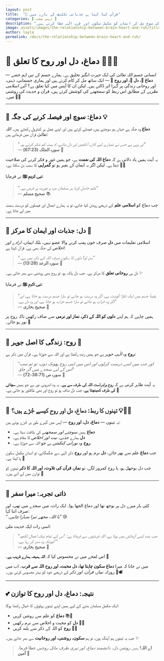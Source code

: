 ```yaml
---
layout: post
title:  "🌿 قرآن کیا کہتا ہے جذباتی تکلیف کے بارے میں"
categories: [ ذہنی صحت ]
description: "دماغ، دل اور روح کے درمیان گہرا روحانی تعلق ہے۔ یہ مضمون اسلامی نقطۂ نظر سے ان کے باہمی ربط کو قرآن و حدیث کی روشنی میں بیان کرتا ہے۔ روح کی طاقت، دل کی صفائی اور دماغ کی سوچ مل کر انسان کو مکمل سکون اور قربِ الٰہی عطا کرتے ہیں۔"
image: assets/images/the-relationship-between-brain-heart-and-ruh/title.jpg
author: layla
permalink: /docs/the-relationship-between-brain-heart-and-ruh/
---
```



# 🌟 دماغ، دل اور روح کا تعلق 💭💖✨

انسانی جسم *اللہ تعالیٰ* کی ایک حیرت انگیز تخلیق ہے۔ ہمارے جسم کے تین اہم حصے — **دماغ 🧠، دل 💖، اور روح 🌟** — ایک ساتھ مل کر کام کرتے ہیں اور ہماری جسمانی، ذہنی، اور روحانی زندگی پر گہرا اثر ڈالتے ہیں۔ لیکن ان کا آپس میں کیا تعلق ہے؟ آئیے *اسلامی نظریے* کے مطابق اس ربط کو سمجھنے کی کوشش کرتے ہیں، قرآن و حدیث کی روشنی میں۔ 📖✨

---

## 🧠 دماغ: سوچ اور فیصلہ کرنے کی جگہ 💡

**دماغ** وہ جگہ ہے جہاں ہم سوچتے ہیں، فیصلے کرتے ہیں اور اپنے عمل پر کنٹرول رکھتے ہیں۔ *اللہ تعالیٰ* قرآن میں فرماتے ہیں:

> *"اور وہی ہے جس نے تمہارے لیے کان، آنکھیں اور دل بنائے، تم بہت کم شکر کرتے ہو۔"*  
> — **سورہ الملک (67:23)** 🙏

یہ آیت ہمیں یاد دلاتی ہے کہ **دماغ اللہ کی نعمت** ہے، جو ہمیں غور و فکر کرنے کی صلاحیت دیتا ہے۔ لیکن اگر یہ ایمان کے بغیر ہو تو **گمراہی** کا سبب بن سکتا ہے۔ 🧘‍♀️

**نبی کریم ﷺ** نے فرمایا:

> *"علم حاصل کرنا ہر مسلمان مرد و عورت پر فرض ہے۔"*  
> — **صحیح مسلم** 📚

جب دماغ کو **اسلامی علم** کے ذریعے روشن کیا جائے، تو یہ ہمارے اعمال اور فیصلوں کو درست سمت میں لے جاتا ہے۔

---

## 💖 دل: جذبات اور ایمان کا مرکز 💫

اسلامی تعلیمات میں **دل** صرف خون پمپ کرنے والا عضو نہیں، بلکہ *ایمان، ارادے اور اخلاص* کی جگہ بھی ہے۔ قرآن کہتا ہے:

> *"سن لو! دلوں کا سکون صرف اللہ کے ذکر میں ہے۔"*  
> — **سورہ الرعد (13:28)** 🌿

دل ہی **روحانی تعلق** کا مرکز ہے۔ جب دل پاک ہو، تو روح بھی روشنی سے بھر جاتی ہے۔ ✨

**نبی اکرم ﷺ** نے فرمایا:

> *"یقیناً جسم میں ایک ٹکڑا گوشت ہے، اگر وہ درست ہو جائے تو سارا جسم درست ہو جاتا ہے، اور اگر وہ خراب ہو جائے تو سارا جسم خراب ہو جاتا ہے، اور وہ دل ہے۔"*  
> — **صحیح بخاری** 💓

ہمیں چاہیے کہ ہم اپنے **دلوں کو اللہ کے ذکر، نماز اور نرمی** سے صاف رکھیں تاکہ روح پر نور ہو جائے۔ 🌟

---

## 🌟 روح: زندگی کا اصل جوہر 💫

**روح** وہ *الٰہی جوہر* ہے جو ہمیں زندہ رکھتا ہے اور اللہ سے جوڑتا ہے۔ قرآن میں ذکر ہے:

> *"اور جب میں اسے درست کرلوں اور اس میں اپنی روح پھونک دوں، تو تم سب اس کے لیے سجدے میں گر جاؤ۔"*  
> — **سورہ ص (38:71-72)** 🙌

یہ آیت ظاہر کرتی ہے کہ **روح براہِ راست اللہ کی طرف سے ہے**۔ یہ وہ اندرونی نور ہے جو ہمیں **سچائی کی طرف کھینچتا ہے**، جب دل صاف ہو تو روح اور بھی طاقتور ہو جاتی ہے۔ 🌙

---

## 🔗 تینوں کا ربط: دماغ، دل اور روح کیسے جُڑے ہیں؟ 💡💖🌟

یہ تینوں — **دماغ، دل، اور روح** — آپس میں گہرے طور پر جُڑے ہوئے ہیں:

- **دماغ** ہمیں *سوچنے اور سمجھنے* کی طاقت دیتا ہے۔
- **دل** ہمارے *جذبے، نیت اور اخلاص* کا مقام ہے۔
- **روح** وہ *نورانی کنکشن* ہے جو *اللہ سے جوڑتا ہے*۔

جب **دماغ** علم سے بھر جائے، **دل** نرم ہو اور **روح** ذکرِ الٰہی سے جگمگائے، تو انسان مکمل سکون پا لیتا ہے۔ 🤲

جب دل بوجھل ہو، یا روح کمزور لگے، تو **نماز، قرآن کی تلاوت، اور اللہ کا ذکر** تینوں کو توازن میں لے آتے ہیں۔ 🌸

---

## 🌱 ذاتی تجربہ: میرا سفر

کئی بار میرے دل پر بوجھ تھا اور دماغ الجھا ہوا۔ ایک رات، میں سجدے میں تھی، اور صرف اتنا کہا:  
*“یا اللہ، مجھے تیرا سہارا چاہیے۔”* 😢

اسی رات ایک حدیث ملی:

> *"جب بندہ کسی آزمائش میں ہوتا ہے، اللہ فرشتوں سے فرماتا ہے: 'اس کے تمام نیک اعمال لکھو، کیونکہ وہ صبر کر رہا ہے۔'"*  
> — **صحیح بخاری** 🌹

اس لمحے میں نے محسوس کیا کہ **اللہ ہمیشہ ہمارے قریب ہے**۔ 💞

میں نے جانا کہ میرا **دماغ سکون چاہتا تھا، دل محبت، اور روح اللہ سے قرب**۔ اب میں روزانہ *نماز، قرآن، اور ذکر* کے ذریعے خود کو بہتر محسوس کرتی ہوں۔ 📖🕊️

---

## 💕 نتیجہ: دماغ، دل اور روح کا توازن

ایک مکمل مسلمان بننے کے لیے ہمیں اپنے تینوں پہلوؤں کا خیال رکھنا ہوگا:

- **دماغ** کو علم سے روشن کریں 📚🧠  
- **دل** کو محبت و اخلاص سے نرم رکھیں 💖🌸  
- **روح** کو اللہ کے ذکر سے بلند کریں 🌙🤲  

جب یہ تینوں ہم آہنگ ہوں، تو ہم **سکون، روشنی، اور روحانیت** سے بھر جاتے ہیں۔ ✨

> **اے اللہ!** ہمیں *روشن دل، دانشمند دماغ، اور تیری طرف مائل روحیں* عطا فرما۔ **آمین** 🤍
